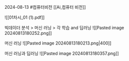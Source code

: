2024-08-13
#컴퓨터비전 
[[Ai,컴퓨터 비전]]

![[01차시_01 (1).pdf]]

빅데이더 분석 > 머신 러닝 > 각 학습 and 딥러닝
![[Pasted image 20240813180252.png]]

머신 러닝
![[Pasted image 20240813180213.png|400]]

머신 러닝과 딥러닝
![[Pasted image 20240813180357.png]]